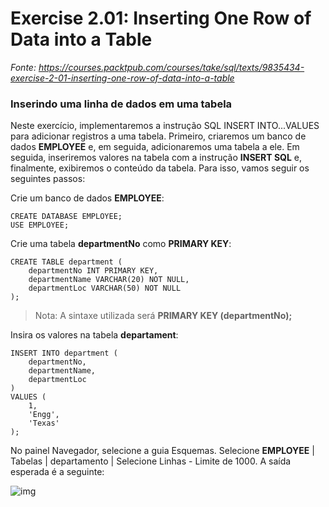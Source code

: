 # Exercise 2.01: Inserting One Row of Data into a Table

_Fonte: https://courses.packtpub.com/courses/take/sql/texts/9835434-exercise-2-01-inserting-one-row-of-data-into-a-table_



### Inserindo uma linha de dados em uma tabela



Neste exercício, implementaremos a instrução SQL INSERT INTO...VALUES para adicionar registros a uma tabela. Primeiro, criaremos um banco de dados **EMPLOYEE** e, em seguida, adicionaremos uma tabela a ele. Em seguida, inseriremos valores na tabela com a instrução **INSERT SQL** e, finalmente, exibiremos o conteúdo da tabela. Para isso, vamos seguir os seguintes passos:

Crie um banco de dados **EMPLOYEE**:

```
CREATE DATABASE EMPLOYEE;
USE EMPLOYEE;
```

Crie uma tabela **departmentNo** como **PRIMARY KEY**:

```
CREATE TABLE department (
    departmentNo INT PRIMARY KEY,
    departmentName VARCHAR(20) NOT NULL,
    departmentLoc VARCHAR(50) NOT NULL
);
```

> Nota: A sintaxe utilizada será **PRIMARY KEY (departmentNo);**

Insira os valores na tabela **departament**:

```
INSERT INTO department (
    departmentNo,
    departmentName,
    departmentLoc
)
VALUES (
    1,
    'Engg',
    'Texas'
);
```

No painel Navegador, selecione a guia Esquemas. Selecione **EMPLOYEE** | Tabelas | departamento | Selecione Linhas - Limite de 1000.
A saída esperada é a seguinte:

![img](https://files.cdn.thinkific.com/file_uploads/59347/images/5db/d94/f00/B14179_02_01.png)
